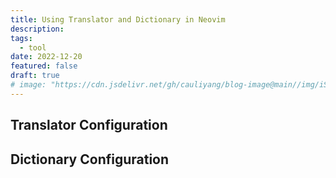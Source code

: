 ```yaml
---
title: Using Translator and Dictionary in Neovim
description:
tags:
  - tool
date: 2022-12-20
featured: false
draft: true
# image: "https://cdn.jsdelivr.net/gh/cauliyang/blog-image@main//img/iShot_2022-12-20_20.27.10.png"
---
```


## Translator Configuration

## Dictionary Configuration

<!-- links -->
